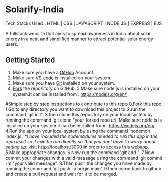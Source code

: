 # Solarify-India

Tech Stacks Used : HTML | CSS | JAVASCRIPT | NODE JS | EXPRESS | EJS 

A fullstack website that aims to spread awareness in India about solar energy in a neat and simplified manner to attract potential solar energy users.

## Getting Started
1. Make sure you have a <a href="https://github.com">GitHub</a> Account.
2. Make sure <a href="https://github.com">VS code</a> is installed on your system.
3. Make sure you have <a href="https://git-scm.com/downloads">Git</a> installed on your system.
4. <a href="https://docs.github.com/en/get-started/quickstart/fork-a-repo">Fork</a> the repository on GitHub.
5.Make sure node.js is installed on your system.It can be installed from : https://nodejs.org/en/





#Simple step by step instructions to contribute to this repo
0.Fork this repo.
1.Go to any directory you want to download this project to 
2.run the command 'git init'.
3.then clone this repository on your local system by running the command 'git clone "your forked repo url.
Make sure node.js is installed on your system.It can be installed from : https://nodejs.org/en/.
4.Run the app on your local system by using the command 'nodemon index.js'.
**I have included the nodemodules needed to run this app in the repo itself so it can be run directly so that you dont have to worry about setting up*.
visit http://localhost:3000 in order to access this webapp.
5.Make appropriate changes.
6.Now run the command 'git add .'.
7.Now commit your changes with a valid message using the command 'git commit -m "your valid message".
8.Then push the changes you have made by running the command 'git push -u origin main'.
9.then come back to github and create a pull request and wait for it to be merged.












